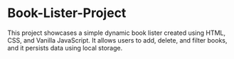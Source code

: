 # Book-Lister-Project
This project showcases a simple dynamic book lister created using HTML, CSS, and Vanilla JavaScript. It allows users to add, delete, and filter books, and it persists data using local storage.

